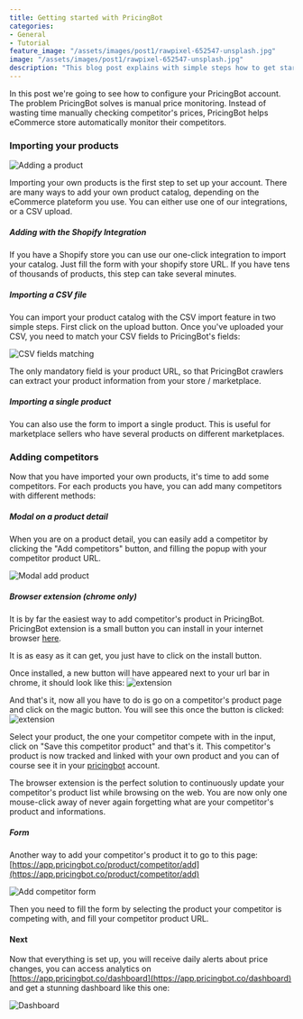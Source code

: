 ```yaml
---
title: Getting started with PricingBot
categories:
- General
- Tutorial
feature_image: "/assets/images/post1/rawpixel-652547-unsplash.jpg"
image: "/assets/images/post1/rawpixel-652547-unsplash.jpg"
description: "This blog post explains with simple steps how to get started with PricingBot."
---
```



In this post we're going to see how to configure your PricingBot account.
The problem PricingBot solves is manual price monitoring. Instead of wasting time manually checking competitor's prices, PricingBot helps eCommerce store automatically monitor their competitors.


### Importing your products

![Adding a product](/assets/images/post1/screenshot_add_own_product.jpg)

Importing your own products is the first step to set up your account. There are many ways to add your own product catalog, depending on the eCommerce plateform you use. You can either use one of our integrations, or a CSV upload.

##### Adding with the Shopify Integration

If you have a Shopify store you can use our one-click integration to import your catalog. Just fill the form with your shopify store URL. If you have tens of thousands of products, this step can take several minutes.

##### Importing a CSV file

You can import your product catalog with the CSV import feature in two simple steps. First click on the upload button. Once you've uploaded your CSV, you need to match your CSV fields to PricingBot's fields:

![CSV fields matching](/assets/images/post1/csv_upload.jpg)

The only mandatory field is your product URL, so that PricingBot crawlers can extract your product information from your store / marketplace.

##### Importing a single product

You can also use the form to import a single product. This is useful for marketplace sellers who have several products on different marketplaces.

### Adding competitors

Now that you have imported your own products, it's time to add some competitors.
For each products you have, you can add many competitors with different methods:

##### Modal on a product detail

When you are on a product detail, you can easily add a competitor by clicking the "Add competitors" button, and filling the popup with your competitor product URL.

![Modal add product](/assets/images/post1/competitor_add_modale.jpg)

##### Browser extension (chrome only)

It is by far the easiest way to add competitor's product in PricingBot.
PricingBot extension is a small button you can install in your internet browser [here](https://chrome.google.com/webstore/detail/pricingbot/llkmipjgckgebighakddffhognkkokhc).

It is as easy as it can get, you just have to click on the install button.

Once installed, a new button will have appeared next to your url bar in chrome, it should look like this:
![extension](/assets/images/post2/small_extension.png)

And that's it, now all you have to do is go on a competitor's product page and click on the magic button.
You will see this once the button is clicked:
![extension](/assets/images/post2/big_extension.png)

Select your product, the one your competitor compete with in the input, click on "Save this competitor product" and that's it.
This competitor's product is now tracked and linked with your own product and you can of course see it in your [pricingbot](https://app.pricingbot.co) account.

The browser extension is the perfect solution to continuously update your competitor's product list while browsing on the web. You are now only one mouse-click away of never again forgetting what are your competitor's product and informations.
##### Form

Another way to add your competitor's product it to go to this page: [https://app.pricingbot.co/product/competitor/add](https://app.pricingbot.co/product/competitor/add)

![Add competitor form](/assets/images/post1/competitor_add_form.jpg)

Then you need to fill the form by selecting the product your competitor is competing with, and fill your competitor product URL.



#### Next

Now that everything is set up, you will receive daily alerts about price changes, you can access analytics on  [https://app.pricingbot.co/dashboard](https://app.pricingbot.co/dashboard) and get a stunning dashboard like this one:

![Dashboard](/assets/images/post1/screenshot_dashboard.jpg)

